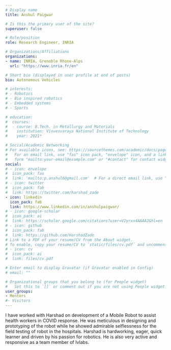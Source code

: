 ```yaml
---
# Display name
title: Anshul Paigwar

# Is this the primary user of the site?
superuser: false

# Role/position
role: Research Engineer, INRIA

# Organizations/Affiliations
organizations:
- name: INRIA, Grenoble Rhone-Alps
  url: "https://www.inria.fr/en"

# Short bio (displayed in user profile at end of posts)
bio: Autonomous Vehicles

# interests:
# - Robotics
# - Bio inspired robotics
# - Embedded systems
# - Sports

# education:
#  courses:
#  - course: B.Tech. in Metallurgy and Materials 
#    institution: Visvesvaraya National Institute of Technology
#    year: 2021*

# Social/Academic Networking
# For available icons, see: https://sourcethemes.com/academic/docs/page-builder/#icons
#   For an email link, use "fas" icon pack, "envelope" icon, and a link in the
#   form "mailto:your-email@example.com" or "#contact" for contact widget.
social:
# - icon: envelope
#  icon_pack: fas
#  link: 'mailto:p.anshul6@gmail.com'  # For a direct email link, use "mailto:harshadzade09@gmail.com".
# - icon: twitter
#  icon_pack: fab
#  link: https://twitter.com/harshad_zade
- icon: linkedin
  icon_pack: fab
  link: https://www.linkedin.com/in/anshulpaigwar/
# - icon: google-scholar
#  icon_pack: ai
#  link: https://scholar.google.com/citations?user=V2yrxx4AAAAJ&hl=en
# - icon: github
#  icon_pack: fab
#  link: https://github.com/HarshadZade
# Link to a PDF of your resume/CV from the About widget.
# To enable, copy your resume/CV to `static/files/cv.pdf` and uncomment the lines below.
# - icon: cv
#  icon_pack: ai
#  link: files/cv.pdf

# Enter email to display Gravatar (if Gravatar enabled in Config)
# email: ""

# Organizational groups that you belong to (for People widget)
#   Set this to `[]` or comment out if you are not using People widget.
user_groups:
- Mentors
#- Visitors
---
```

I have worked with Harshad on development of a Mobile Robot to assist health workers in COVID response. He was meticulous in designing and prototyping of the robot while he showed admirable selflessness for the field testing of robot in the hospitals. Harshad is hardworking, eager, quick learner and driven by his passion for robotics. He is also very active and responsive as a team member of Ivlabs.

